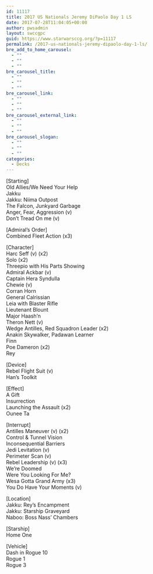 ```yaml
---
id: 11117
title: 2017 US Nationals Jeremy DiPaolo Day 1 LS
date: 2017-07-28T11:04:05+00:00
author: pwsadmin
layout: swccgpc
guid: https://www.starwarsccg.org/?p=11117
permalink: /2017-us-nationals-jeremy-dipaolo-day-1-ls/
bre_add_to_home_carousel:
  - ""
  - ""
  - ""
bre_carousel_title:
  - ""
  - ""
  - ""
bre_carousel_link:
  - ""
  - ""
  - ""
bre_carousel_external_link:
  - ""
  - ""
  - ""
bre_carousel_slogan:
  - ""
  - ""
  - ""
categories:
  - Decks
---
```

[Starting]  
Old Allies/We Need Your Help  
Jakku  
Jakku: Niima Outpost  
The Falcon, Junkyard Garbage  
Anger, Fear, Aggression (v)  
Don&#8217;t Tread On me (v)

[Admiral&#8217;s Order]  
Combined Fleet Action (x3)

[Character]  
Harc Seff (v) (x2)  
Solo (x2)  
Threepio with His Parts Showing  
Admiral Ackbar (v)  
Captain Hera Syndulla  
Chewie (v)  
Corran Horn  
General Calrissian  
Leia with Blaster Rifle  
Lieutenant Blount  
Major Haash&#8217;n  
Theron Nett (v)  
Wedge Antilles, Red Squadron Leader (x2)  
Anakin Skywalker, Padawan Learner  
Finn  
Poe Dameron (x2)  
Rey

[Device]  
Rebel Flight Suit (v)  
Han&#8217;s Toolkit

[Effect]  
A Gift  
Insurrection  
Launching the Assault (x2)  
Ounee Ta

[Interrupt]  
Antilles Maneuver (v) (x2)  
Control & Tunnel Vision  
Inconsequential Barriers  
Jedi Levitation (v)  
Perimeter Scan (v)  
Rebel Leadership (v) (x3)  
We&#8217;re Doomed  
Were You Looking For Me?  
Wesa Gotta Grand Army (x3)  
You Do Have Your Moments (v)

[Location]  
Jakku: Rey&#8217;s Encampment  
Jakku: Starship Graveyard  
Naboo: Boss Nass&#8217; Chambers

[Starship]  
Home One

[Vehicle]  
Dash in Rogue 10  
Rogue 1  
Rogue 3